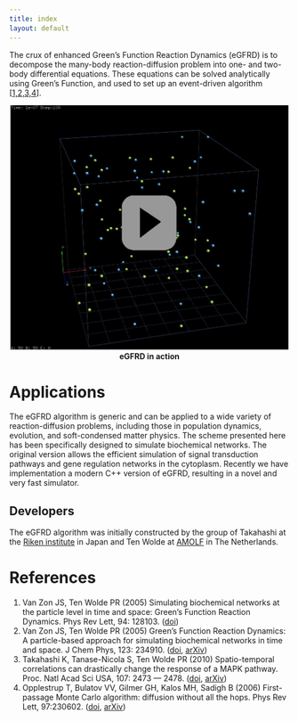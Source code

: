 ```yaml
---
title: index
layout: default
---
```


The crux of enhanced Green’s Function Reaction Dynamics (eGFRD) is to decompose the many-body reaction-diffusion problem into one- and two-body differential equations. These equations can be solved analytically using Green’s Function, and used to set up an event-driven algorithm \[[1,2,3,4](#references)\].
<p align="center">
    <a href="includes\movies\movie.mp4">
        <img src="includes\images\movie_arrow.jpg" alt="eGFRD in action" width="500"/>
    </a><br>
    <b>eGFRD in action</b>
</p>

# Applications
The eGFRD algorithm is generic and can be applied to a wide variety of reaction-diffusion problems, including those in population dynamics, evolution, and soft-condensed matter physics. The scheme presented here has been specifically designed to simulate biochemical networks. The original version allows the efficient simulation of signal transduction pathways and gene regulation networks in the cytoplasm. Recently we have implementation a modern C++ version of eGFRD, resulting in a novel and very fast simulator.

## Developers
The eGFRD algorithm was initially constructed by the group of Takahashi at the [Riken institute]({{site.riken_website}}) in Japan and Ten Wolde at [AMOLF]({{site.company_website}}) in The Netherlands.

# References
1. Van Zon JS, Ten Wolde PR (2005) Simulating biochemical networks at the particle level in time and space: Green’s Function Reaction Dynamics. Phys Rev Lett, 94: 128103. ([doi](https://dx.doi.org/10.1103/PhysRevLett.94.128103))
2. Van Zon JS, Ten Wolde PR (2005) Green’s Function Reaction Dynamics: A particle-based approach for simulating biochemical networks in time and space. J Chem Phys, 123: 234910. ([doi](https://dx.doi.org/10.1063/1.2137716), [arXiv](https://arxiv.org/abs/q-bio/0404002))
3. Takahashi K, Tanase-Nicola S, Ten Wolde PR (2010) Spatio-temporal correlations can drastically change the response of a MAPK pathway. Proc. Natl Acad Sci USA, 107: 2473 — 2478. ([doi](https://dx.doi.org/10.1073/pnas.0906885107), [arXiv](https://arxiv.org/abs/0907.0514))
4. Opplestrup T, Bulatov VV, Gilmer GH, Kalos MH, Sadigh B (2006) First-passage Monte Carlo algorithm: diffusion without all the hops. Phys Rev Lett, 97:230602. ([doi](https://dx.doi.org/10.1103/PhysRevLett.97.230602), [arXiv](https://arxiv.org/abs/0905.3576))
